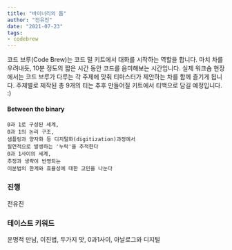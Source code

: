 ```yaml
---
title: "바이너리의 틈"
author: "전유진"
date: "2021-07-23"
tags:
- codebrew
---
```


코드 브루(Code Brew)는 코드 밀 키트에서 대화를 시작하는 역할을 합니다. 
마치 차를 우려내듯, 10분 정도의 짧은 시간 동안 코드를 음미해보는 시간입니다. 
실제 워크숍 현장에서는 코드 브루가 다루는 각 주제에 맞춰 티마스터가 제안하는 차를 함께 즐기게 됩니다. 
주제별로 제작된 총 9개의 티는 추후 만들어질 키트에서 티백으로 담길 예정입니다. :) 

#### Between the binary 

    0과 1로 구성된 세계, 
    0과 1의 논리 구조, 
    샘플링과 양자화 등 디지털화(digitization)과정에서 
    필연적으로 발생하는 '누락'을 추적한다 
    0과 1사이의 세계, 
    추정과 생략이 반영되는 
    이분법의 한계와 효율성에 대한 고민을 나눈다

### 진행 
전유진 

### 테이스트 키워드  
운명적 만남, 이진법, 두가지 맛, 0과1사이, 아날로그와 디지털 
